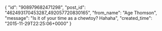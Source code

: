  {
   "id": "908979682471298",
   "post_id": "462493170453287_492057720830165",
   "from_name": "Age Thomson",
   "message": "Is it of your time as a chewtoy? Hahaha",
   "created_time": "2015-11-29T22:25:06+0000"
 }
